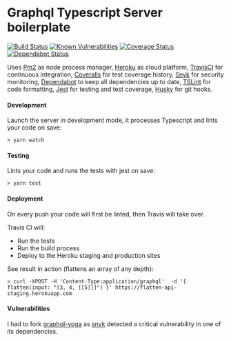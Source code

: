 
# Graphql Typescript Server boilerplate

[![Build Status](https://travis-ci.org/bstenm/graphql-typescript-server-boilerpate.svg?branch=master)](https://travis-ci.org/bstenm/graphql-typescript-server-boilerpate) [![Known Vulnerabilities](https://snyk.io/test/github/bstenm/graphql-typescript-server-boilerpate/badge.svg?targetFile=package.json)](https://snyk.io/test/github/bstenm/graphql-typescript-server-boilerpate?targetFile=package.json) [![Coverage Status](https://coveralls.io/repos/github/bstenm/graphql-typescript-server-boilerpate/badge.svg?branch=master)](https://coveralls.io/github/bstenm/graphql-typescript-server-boilerpate?branch=master) [![Dependabot Status](https://api.dependabot.com/badges/status?host=github&repo=bstenm/graphql-typescript-server-boilerpate)](https://dependabot.com)

Uses [Pm2](http://pm2.keymetrics.io/) as node process manager,
[Heroku](https://id.heroku.com/login) as cloud platform, [TravisCI](https://travis-ci.org/bstenm/graphql-typescript-server-boilerpate) for continuous integration, [Coveralls](https://coveralls.io/github/bstenm/graphql-typescript-server-boilerpate) for test coverage history, [Snyk](https://snyk.io) for security monitoring, [Dependabot](https://github.com/marketplace/dependabot) to keep all dependencies up to date, [TSLint](https://github.com/palantir/tslint) for code formatting, [Jest](https://jestjs.io/) for testing and test coverage, [Husky](https://www.npmjs.com/package/husky) for git hooks.

#### Development

Launch the server in development mode, it processes Typescript and lints your code on save:
```
> yarn watch
```

#### Testing

Lints your code and runs the tests with jest on save:
```
> yarn test
```

#### Deployment

On every push your code will first be linted, then Travis will take over.

Travis CI will:
- Run the tests
- Run the build process
- Deploy to the Heroku staging and production sites

See result in action (flattens an array of any depth):
```
> curl -XPOST -H 'Content-Type:application/graphql'  -d '{ flatten(input: "[3, 4, [[5]]]") }' https://flatten-api-staging.herokuapp.com
```

#### Vulnerabilities

I had to fork [graphql-yoga](https://github.com/prisma/graphql-yoga/) as [snyk](https://www.npmjs.com/package/snyk) detected a critical vulnerability in one of its dependencies.
